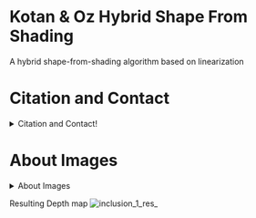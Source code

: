 # Kotan & Oz Hybrid Shape From Shading
 A hybrid shape-from-shading algorithm based on linearization

# Citation and Contact
<details>
  <summary>Citation and Contact!</summary>
  
  ## Citation
This study includes only a part of the thesis: Development of a linearization based hybrid method using image tones for the surface inspection of metallic parts, Sakarya University,Computer and Information Sciences,2020. 
If you find our work useful, please cite:

1-
Kotan M., Oz C., Kahraman A.,"A linearization-based hybrid approach for 3D reconstruction of objects in a single image"
Int. J. Appl. Math. Comput. Sci., 2021, Vol. 31, No. 3, 501–513
DOI: 10.34768/amcs-2021-0034ar        

2-
@article{kotan2017surface,
  title={Surface inspection system for industrial components based on shape from shading minimization approach},
  author={Kotan, Muhammed and {\"O}z, Cemil},
  journal={Optical Engineering},
  volume={56},
  number={12},
  pages={123105},
  year={2017},
  publisher={International Society for Optics and Photonics}
}
</details>

# About Images
<details>
  <summary>About Images</summary>
  
  ## Images
Image 1 is a classic "tent" image. It can be obtained by the formula below.

Z(x,y)=min{-2|x|+2α,-|y|+α}

![tent](https://user-images.githubusercontent.com/78547566/107049253-ed7f3380-67da-11eb-8ab3-f6dc42716516.png)


Resulting Depth map
![tent_res_](https://user-images.githubusercontent.com/78547566/107049550-4f3f9d80-67db-11eb-84c3-35042d34f568.PNG)


Image 2 is a cat image from the dataset : From Shading to Local Shape 
see: http://vision.seas.harvard.edu/qsfs/

![CatIm](https://user-images.githubusercontent.com/78547566/107049277-f4a64180-67da-11eb-9ff6-6c3f31299eb1.png)

Resulting Depth Map
![CatIm_res_](https://user-images.githubusercontent.com/78547566/107049715-7b5b1e80-67db-11eb-9798-8e5ecf4ada4e.PNG)


Image 3 is a defect image from the dataset : NEU surface defect database
see: http://faculty.neu.edu.cn/yunhyan/NEU_surface_defect_database.html

![inclusion_1](https://user-images.githubusercontent.com/78547566/107049291-fa038c00-67da-11eb-8ebd-ba2b8f58a82f.jpg)
</details>

Resulting Depth map
![inclusion_1_res_](https://user-images.githubusercontent.com/78547566/107049740-8746e080-67db-11eb-9dcc-0ae2ca83f336.PNG)


